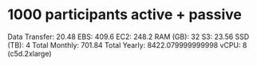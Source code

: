 # 1000 participants active + passive

Data Transfer: 20.48
EBS: 409.6
EC2: 248.2
RAM (GB): 32
S3: 23.56
SSD (TB): 4
Total Monthly: 701.84
Total Yearly: 8422.079999999998
vCPU: 8 (c5d.2xlarge)
